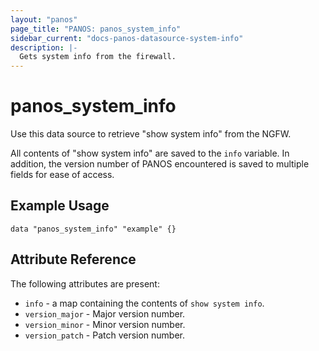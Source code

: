 ```yaml
---
layout: "panos"
page_title: "PANOS: panos_system_info"
sidebar_current: "docs-panos-datasource-system-info"
description: |-
  Gets system info from the firewall.
---
```


# panos_system_info

Use this data source to retrieve "show system info" from the NGFW.

All contents of "show system info" are saved to the `info` variable.  In
addition, the version number of PANOS encountered is saved to multiple
fields for ease of access.

## Example Usage

```hcl
data "panos_system_info" "example" {}
```

## Attribute Reference

The following attributes are present:

* `info` - a map containing the contents of `show system info`.
* `version_major` - Major version number.
* `version_minor` - Minor version number.
* `version_patch` - Patch version number.
